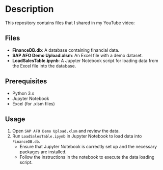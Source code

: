 # Description
This repository contains files that I shared in my YouTube video:

## Files
- **FinanceDB.db**: A database containing financial data.
- **SAP AFO Demo Upload.xlsm**: An Excel file with a demo dataset.
- **LoadSalesTable.ipynb**: A Jupyter Notebook script for loading data from the Excel file into the database.

## Prerequisites
- Python 3.x
- Jupyter Notebook
- Excel (for .xlsm files)

## Usage
1. Open `SAP AFO Demo Upload.xlsm` and review the data.
2. Run `LoadSalesTable.ipynb` in Jupyter Notebook to load data into `FinanceDB.db`.
   - Ensure that Jupyter Notebook is correctly set up and the necessary packages are installed.
   - Follow the instructions in the notebook to execute the data loading script.
